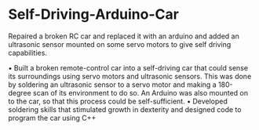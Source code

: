 # Self-Driving-Arduino-Car
Repaired a broken RC car and replaced it with an arduino and added an ultrasonic sensor mounted on some servo motors to give self driving capabilities.

• Built a broken remote-control car into a self-driving car that could sense its surroundings using servo motors and ultrasonic
sensors. This was done by soldering an ultrasonic sensor to a servo motor and making a 180-degree scan of its environment to do
so. An Arduino was also mounted on to the car, so that this process could be self-sufficient.
• Developed soldering skills that stimulated growth in dexterity and designed code to program the car using C++
